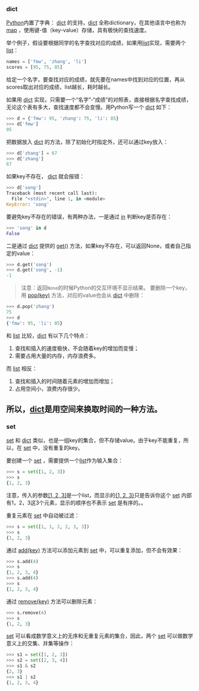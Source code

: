 ### dict
[Python]()内置了字典： [dict]() 的支持，[dict]() 全称dictionary，在其他语言中也称为 [map]() ，使用键-值（key-value）存储，具有极快的查找速度。

举个例子，假设要根据同学的名字查找对应的成绩，如果用[list]()实现，需要两个[list]()：
```python
names = ['fmw', 'zhang', 'li']
scores = [95, 75, 85]
```
给定一个名字，要查找对应的成绩，就先要在names中找到对应的位置，再从scores取出对应的成绩，list越长，耗时越长。

如果用 [dict]() 实现，只需要一个“名字”-“成绩”的对照表，直接根据名字查找成绩，无论这个表有多大，查找速度都不会变慢。用Python写一个 [dict]() 如下：
```python
>>> d = {'fmw': 95, 'zhang': 75, 'li': 85}
>>> d['fmw']
95
```
把数据放入 [dict]() 的方法，除了初始化时指定外，还可以通过key放入：
```python
>>> d['zhang'] = 67
>>> d['zhang']
67
```
如果key不存在， [dict]() 就会报错：
```python
>>> d['song']
Traceback (most recent call last):
  File "<stdin>", line 1, in <module>
KeyError: 'song'
```
要避免key不存在的错误，有两种办法，一是通过 [in]() 判断key是否存在：
```python
>>> 'song' in d
False
```
二是通过 [dict]() 提供的 [get()]() 方法，如果key不存在，可以返回None，或者自己指定的value：
```python
>>> d.get('song')
>>> d.get('song', -1)
-1
```
> 注意：返回`None`的时候Python的交互环境不显示结果。
要删除一个key，用 [pop(key)]() 方法，对应的value也会从 [dict]() 中删除：
```python
>>> d.pop('zhang')
75
>>> d
{'fmw': 95, 'li': 85}
```
和 [list]() 比较，[dict]() 有以下几个特点：

   1. 查找和插入的速度极快，不会随着key的增加而变慢；
   1. 需要占用大量的内存，内存浪费多。
  
而 [list]() 相反：

   1. 查找和插入的时间随着元素的增加而增加；
   1. 占用空间小，浪费内存很少。
  
所以，[dict]()是用空间来换取时间的一种方法。
---
### set
[set]() 和 [dict]() 类似，也是一组key的集合，但不存储value。由于key不能重复，所以，在 [set]() 中，没有重复的key。

要创建一个 [set]() ，需要提供一个[list]()作为输入集合：
```python
>>> s = set([1, 2, 3])
>>> s
{1, 2, 3}
```
注意，传入的参数[[1, 2, 3]]()是一个list，而显示的[{1, 2, 3}]()只是告诉你这个 [set]() 内部有1，2，3这3个元素，显示的顺序也不表示 [set]() 是有序的。。

重复元素在 [set]() 中自动被过滤：
```python
>>> s = set([1, 1, 2, 2, 3, 3])
>>> s
{1, 2, 3}
```
通过 [add(key)]() 方法可以添加元素到 [set]() 中，可以重复添加，但不会有效果：
```python
>>> s.add(4)
>>> s
{1, 2, 3, 4}
>>> s.add(4)
>>> s
{1, 2, 3, 4}
```
通过 [remove(key)]() 方法可以删除元素：
```python
>>> s.remove(4)
>>> s
{1, 2, 3}
```
[set]() 可以看成数学意义上的无序和无重复元素的集合，因此，两个 [set]() 可以做数学意义上的交集、并集等操作：
```python
>>> s1 = set([1, 2, 3])
>>> s2 = set([2, 3, 4])
>>> s1 & s2
{2, 3}
>>> s1 | s2
{1, 2, 3, 4}
```
